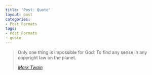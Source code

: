 ```yaml
---
title: 'Post: Quote'
layout: post
categories:
- Post Formats
tags:
- Post Formats
- quote
---
```


> Only one thing is impossible for God: To find any sense in any copyright law on the planet.
>
> <cite><a href="http://www.brainyquote.com/quotes/quotes/m/marktwain163473.html">Mark Twain</a></cite>